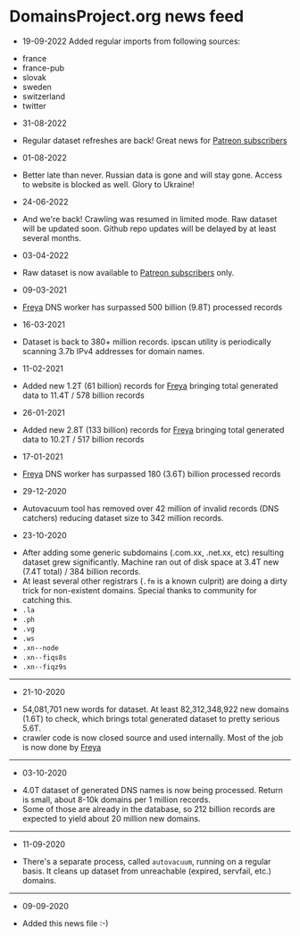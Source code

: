 # DomainsProject.org news feed

* 19-09-2022
Added regular imports from following sources:
- france  
- france-pub
- slovak
- sweden
- switzerland
- twitter


* 31-08-2022
- Regular dataset refreshes are back! Great news for [Patreon subscribers](https://www.patreon.com/tb0hdan)

* 01-08-2022
- Better late than never. Russian data is gone and will stay gone. Access to website is blocked as well. Glory to Ukraine!

* 24-06-2022
- And we're back! Crawling was resumed in limited mode. Raw dataset will be updated soon.
  Github repo updates will be delayed by at least several months.

* 03-04-2022
- Raw dataset is now available to [Patreon subscribers](https://www.patreon.com/tb0hdan) only.

* 09-03-2021
- [Freya](https://github.com/tb0hdan/freya) DNS worker has surpassed 500 billion (9.8T) processed records

* 16-03-2021
- Dataset is back to 380+ million records. ipscan utility is periodically scanning 3.7b IPv4 addresses for domain names.

* 11-02-2021
- Added new 1.2T (61 billion) records for [Freya](https://github.com/tb0hdan/freya) bringing total generated data to 11.4T / 578 billion records

* 26-01-2021
- Added new 2.8T (133 billion) records for [Freya](https://github.com/tb0hdan/freya) bringing total generated data to 10.2T / 517 billion records

* 17-01-2021
- [Freya](https://github.com/tb0hdan/freya) DNS worker has surpassed 180 (3.6T) billion processed records

* 29-12-2020
- Autovacuum tool has removed over 42 million of invalid records (DNS catchers) reducing dataset size to
  342 million records.


* 23-10-2020
- After adding some generic subdomains (.com.xx, .net.xx, etc) resulting dataset grew significantly. Machine
  ran out of disk space at 3.4T new (7.4T total) / 384 billion records.
- At least several other registrars (`.fm` is a known culprit) are doing a dirty trick for non-existent domains. Special thanks to community for catching this.
- `.la`
- `.ph`
- `.vg`
- `.ws`
- `.xn--node`
- `.xn--fiqs8s`
- `.xn--fiqz9s`

---

* 21-10-2020
- 54,081,701 new words for dataset. At least 82,312,348,922 new domains (1.6T) to check, which brings total generated dataset to pretty serious 5.6T.
- crawler code is now closed source and used internally. Most of the job is now done by [Freya](https://github.com/tb0hdan/freya)

---

* 03-10-2020
- 4.0T dataset of generated DNS names is now being processed. Return is small, about 8-10k domains per 1 million records.
- Some of those are already in the database, so 212 billion records are expected to yield about 20 million new domains.

---

* 11-09-2020
- There's a separate process, called `autovacuum`, running on a regular basis. It cleans up dataset from unreachable (expired, servfail, etc.) domains.

---

* 09-09-2020
- Added this news file :-)
